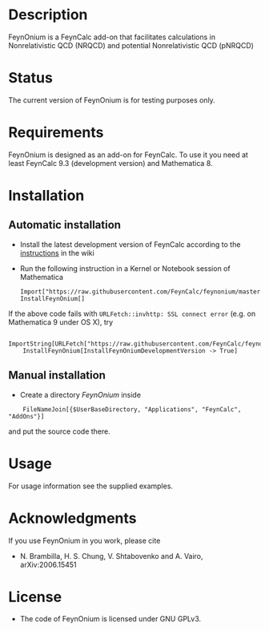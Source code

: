# Description

FeynOnium is a FeynCalc add-on that facilitates calculations in Nonrelativistic QCD (NRQCD) and potential Nonrelativistic QCD (pNRQCD)

# Status

The current version of FeynOnium is for testing purposes only.

# Requirements

FeynOnium is designed as an add-on for FeynCalc. To use it you need at least FeynCalc 9.3 (development version) and Mathematica 8.

# Installation

## Automatic installation

* Install the latest development version of FeynCalc according to the [instructions](https://github.com/FeynCalc/feyncalc/wiki/Installation#dev_automatic_installation) in the wiki

* Run the following instruction in a Kernel or Notebook session of Mathematica

	```
	Import["https://raw.githubusercontent.com/FeynCalc/feynonium/master/install.m"]
	InstallFeynOnium[]
	```

If the above code fails with `URLFetch::invhttp: SSL connect error` (e.g. on Mathematica 9 under OS X), try


```
	ImportString[URLFetch["https://raw.githubusercontent.com/FeynCalc/feynonium/master/install.m"]]
	InstallFeynOnium[InstallFeynOniumDevelopmentVersion -> True]
```

## Manual installation


* Create a directory _FeynOnium_ inside

```
	FileNameJoin[{$UserBaseDirectory, "Applications", "FeynCalc", "AddOns"}]
```

and put the source code there.

# Usage

For usage information see the supplied examples.

# Acknowledgments

If you use FeynOnium in you work, please cite

* N. Brambilla, H. S. Chung, V. Shtabovenko and A. Vairo, arXiv:2006.15451

# License

* The code of FeynOnium is licensed under GNU GPLv3.
